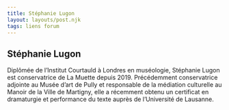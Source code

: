 ```yaml
---
title: Stéphanie Lugon  
layout: layouts/post.njk
tags: liens forum
---
```

## Stéphanie Lugon

Diplômée de l’Institut Courtauld à Londres en muséologie, Stéphanie Lugon est conservatrice de La Muette depuis 2019. Précédemment conservatrice adjointe au Musée d’art de Pully et responsable de la médiation culturelle au Manoir de la Ville de Martigny, elle a récemment obtenu un certificat en dramaturgie et performance du texte auprès de l’Université de Lausanne.